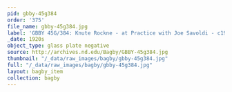 ```yaml
---
pid: gbby-45g384
order: '375'
file_name: gbby-45g384.jpg
label: 'GBBY 45G/384: Knute Rockne - at Practice with Joe Savoldi - c1920s'
_date: 1920s
object_type: glass plate negative
source: http://archives.nd.edu/Bagby/GBBY-45g384.jpg
thumbnail: "/_data/raw_images/bagby/gbby-45g384.jpg"
full: "/_data/raw_images/bagby/gbby-45g384.jpg"
layout: bagby_item
collection: bagby
---
```

